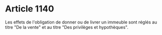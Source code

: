 # Article 1140

Les effets de l'obligation de donner ou de livrer un immeuble sont réglés au titre "De la vente" et au titre "Des privilèges et hypothèques".
